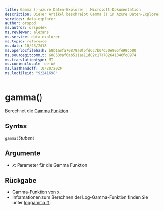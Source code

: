 ```yaml
---
title: Gamma ()-Azure Daten-Explorer | Microsoft-Dokumentation
description: Dieser Artikel beschreibt Gamma () in Azure Daten-Explorer.
services: data-explorer
author: orspod
ms.author: orspodek
ms.reviewer: alexans
ms.service: data-explorer
ms.topic: reference
ms.date: 10/23/2018
ms.openlocfilehash: b8b1adfa70879a0f5fd6c7b07c50e905fe99cb00
ms.sourcegitcommit: 608539af6ab511aa11d82c17b782641340fc8974
ms.translationtype: MT
ms.contentlocale: de-DE
ms.lasthandoff: 10/20/2020
ms.locfileid: "92241698"
---
```

# <a name="gamma"></a>gamma()

Berechnet die [Gamma Funktion](https://en.wikipedia.org/wiki/Gamma_function)

## <a name="syntax"></a>Syntax

`gamma(`*Stuben*`)`

## <a name="arguments"></a>Argumente

* *x*: Parameter für die Gamma Funktion

## <a name="returns"></a>Rückgabe

* Gamma-Funktion von x.
* Informationen zum Berechnen der Log-Gamma-Funktion finden Sie unter [loggamma ()](loggammafunction.md).